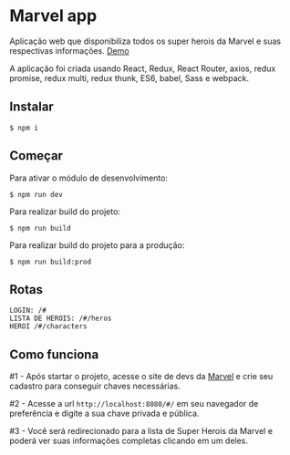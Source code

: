 # Marvel app

Aplicação web que disponibiliza todos os super herois da Marvel e suas respectivas informações. [Demo](http://2re.com.br/marvel/#/)

A aplicação foi criada usando React, Redux, React Router, axios, redux promise, redux multi, redux thunk, ES6, babel, Sass e webpack.

## Instalar

```npm
$ npm i 
```

## Começar

Para ativar o módulo de desenvolvimento: 

```npm
$ npm run dev
```

Para realizar build do projeto: 

```npm
$ npm run build
```


Para realizar build do projeto para a produção: 

```npm
$ npm run build:prod
```

## Rotas

```
LOGIN: /#
LISTA DE HEROIS: /#/heros
HEROI /#/characters
```

## Como funciona

#1 - Após startar o projeto, acesse o site de devs da [Marvel](https://developer.marvel.com/) e crie seu cadastro para conseguir chaves necessárias.

#2 - Acesse a url ```http://localhost:8080/#/``` em seu navegador de preferência e digite a sua chave privada e pública.

#3 - Você será redirecionado para a lista de Super Herois da Marvel e poderá ver suas informações completas clicando em um deles.
